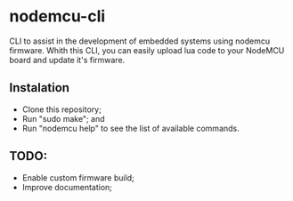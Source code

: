 # nodemcu-cli
CLI to assist in the development of embedded systems using nodemcu firmware.
Whith this CLI, you can easily upload lua code to your NodeMCU board and update it's firmware.


## Instalation
- Clone this repository;
- Run "sudo make"; and
- Run "nodemcu help" to see the list of available commands.

## TODO:
- Enable custom firmware build;
- Improve documentation;
